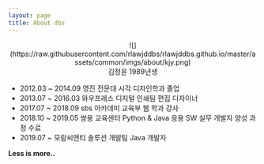 ```yaml
---
layout: page
title: About dbs
---
```


<div style="text-align:center;">
![](https://raw.githubusercontent.com/rlawjddbs/rlawjddbs.github.io/master/assets/common/imgs/about/kjy.png)</div>

<div style="text-align:center;">김정윤  
1989년생</div>

- 2012.03 ~ 2014.09 영진 전문대 시각 디자인학과 졸업
- 2013.07 ~ 2016.03 와우프레스 디지털 인쇄팀 편집 디자이너
- 2017.07 ~ 2018.09 sbs 아카데미 교육부 웹 학과 강사
- 2018.10 ~ 2019.05 쌍용 교육센터 Python & Java 응용 SW 실무 개발자 양성 과정 수료
- 2019.07 ~ 모람씨앤티 솔루션 개발팀 Java 개발자

<div class="divider"></div>

**Less is more..**
